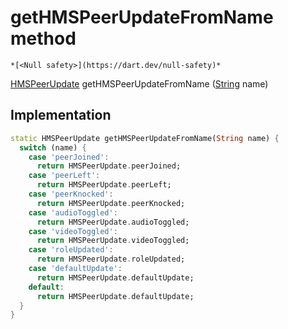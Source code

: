 


# getHMSPeerUpdateFromName method




    *[<Null safety>](https://dart.dev/null-safety)*




[HMSPeerUpdate](../../hmssdk_flutter/HMSPeerUpdate-class.md) getHMSPeerUpdateFromName
([String](https://api.flutter.dev/flutter/dart-core/String-class.html) name)








## Implementation

```dart
static HMSPeerUpdate getHMSPeerUpdateFromName(String name) {
  switch (name) {
    case 'peerJoined':
      return HMSPeerUpdate.peerJoined;
    case 'peerLeft':
      return HMSPeerUpdate.peerLeft;
    case 'peerKnocked':
      return HMSPeerUpdate.peerKnocked;
    case 'audioToggled':
      return HMSPeerUpdate.audioToggled;
    case 'videoToggled':
      return HMSPeerUpdate.videoToggled;
    case 'roleUpdated':
      return HMSPeerUpdate.roleUpdated;
    case 'defaultUpdate':
      return HMSPeerUpdate.defaultUpdate;
    default:
      return HMSPeerUpdate.defaultUpdate;
  }
}
```







